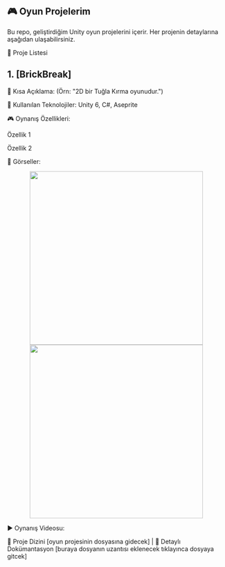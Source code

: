 ## 🎮 Oyun Projelerim

Bu repo, geliştirdiğim Unity oyun projelerini içerir. Her projenin detaylarına aşağıdan ulaşabilirsiniz.


📂 Proje Listesi
## 1. [BrickBreak]
<p>📌 Kısa Açıklama: (Örn: "2D bir Tuğla Kırma oyunudur.")</p>
<p>🔧 Kullanılan Teknolojiler: Unity 6, C#, Aseprite</p>
<p>🎮 Oynanış Özellikleri:</p>

Özellik 1

Özellik 2

📸 Görseller:

<div align="center"> <img src="Screenshots/proje1_1.png" width="400"> <img src="Screenshots/proje1_2.gif" width="400"> </div>

▶️ Oynanış Videosu: 


📂 Proje Dizini [oyun projesinin dosyasına gidecek] | 📝 Detaylı Dokümantasyon [buraya dosyanın uzantısı eklenecek tıklayınca dosyaya gitcek]
